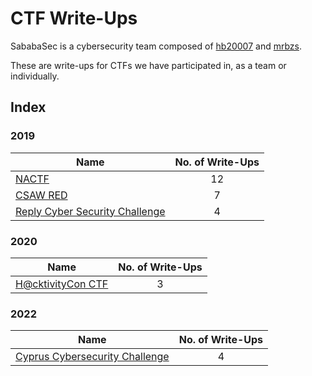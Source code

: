 # CTF Write-Ups

SababaSec is a cybersecurity team composed of [hb20007](https://github.com/hb20007) and [mrbzs](https://github.com/Mrbzs).

These are write-ups for CTFs we have participated in, as a team or individually.

## Index

### 2019

| Name                         						 					   | No. of Write-Ups |
|--------------------------------------------------------------------------|:----------------:|
| [NACTF](2019/NACTF)          						 					   |         12       |
| [CSAW RED](2019/CSAW-RED)    						 					   |          7       |
| [Reply Cyber Security Challenge](2019/Reply-Cyber-Security-Challenge)    |          4       |

### 2020

| Name                         						 					   | No. of Write-Ups |
|--------------------------------------------------------------------------|:----------------:|
| [H@cktivityCon CTF](2020/H@cktivityCon-CTF)          	                   |          3       |

### 2022

| Name                         						 					   | No. of Write-Ups |
|--------------------------------------------------------------------------|:----------------:|
| [Cyprus Cybersecurity Challenge](2022/CCSC)							   |          4       |
      